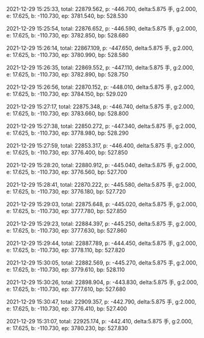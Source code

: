 2021-12-29 15:25:33, total: 22879.562, p: -446.700, delta:5.875 手, g:2.000, e: 17.625, b: -110.730, ep: 3781.540, bp: 528.530

2021-12-29 15:25:54, total: 22876.652, p: -446.590, delta:5.875 手, g:2.000, e: 17.625, b: -110.730, ep: 3782.850, bp: 528.680

2021-12-29 15:26:14, total: 22867.109, p: -447.650, delta:5.875 手, g:2.000, e: 17.625, b: -110.730, ep: 3780.990, bp: 528.580

2021-12-29 15:26:35, total: 22869.552, p: -447.110, delta:5.875 手, g:2.000, e: 17.625, b: -110.730, ep: 3782.890, bp: 528.750

2021-12-29 15:26:56, total: 22870.152, p: -448.010, delta:5.875 手, g:2.000, e: 17.625, b: -110.730, ep: 3784.150, bp: 529.020

2021-12-29 15:27:17, total: 22875.348, p: -446.740, delta:5.875 手, g:2.000, e: 17.625, b: -110.730, ep: 3783.660, bp: 528.800

2021-12-29 15:27:38, total: 22850.272, p: -447.340, delta:5.875 手, g:2.000, e: 17.625, b: -110.730, ep: 3778.980, bp: 528.290

2021-12-29 15:27:59, total: 22853.317, p: -446.400, delta:5.875 手, g:2.000, e: 17.625, b: -110.730, ep: 3776.400, bp: 527.850

2021-12-29 15:28:20, total: 22880.912, p: -445.040, delta:5.875 手, g:2.000, e: 17.625, b: -110.730, ep: 3776.560, bp: 527.700

2021-12-29 15:28:41, total: 22870.222, p: -445.580, delta:5.875 手, g:2.000, e: 17.625, b: -110.730, ep: 3776.180, bp: 527.720

2021-12-29 15:29:03, total: 22875.648, p: -445.020, delta:5.875 手, g:2.000, e: 17.625, b: -110.730, ep: 3777.780, bp: 527.850

2021-12-29 15:29:23, total: 22884.397, p: -445.250, delta:5.875 手, g:2.000, e: 17.625, b: -110.730, ep: 3777.630, bp: 527.860

2021-12-29 15:29:44, total: 22887.789, p: -444.450, delta:5.875 手, g:2.000, e: 17.625, b: -110.730, ep: 3778.110, bp: 527.820

2021-12-29 15:30:05, total: 22882.569, p: -445.270, delta:5.875 手, g:2.000, e: 17.625, b: -110.730, ep: 3779.610, bp: 528.110

2021-12-29 15:30:26, total: 22898.904, p: -443.830, delta:5.875 手, g:2.000, e: 17.625, b: -110.730, ep: 3777.610, bp: 527.680

2021-12-29 15:30:47, total: 22909.357, p: -442.790, delta:5.875 手, g:2.000, e: 17.625, b: -110.730, ep: 3776.410, bp: 527.400

2021-12-29 15:31:07, total: 22925.174, p: -442.410, delta:5.875 手, g:2.000, e: 17.625, b: -110.730, ep: 3780.230, bp: 527.830